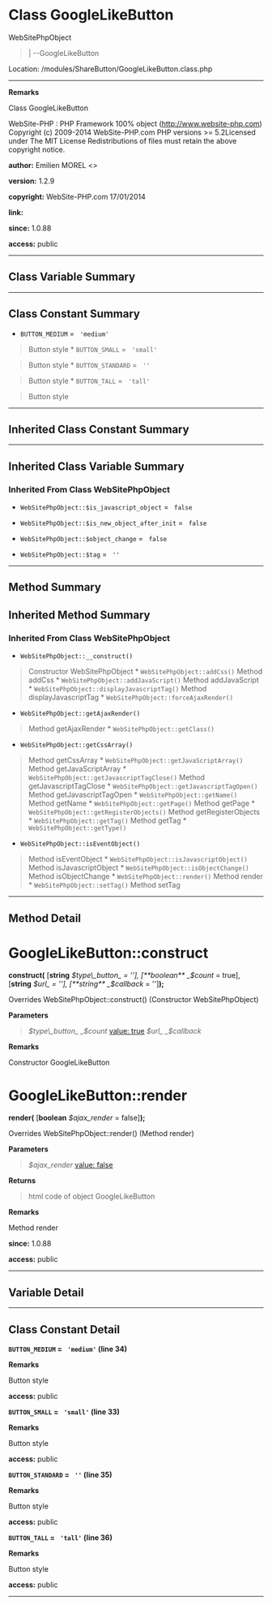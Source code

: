 # Class GoogleLikeButton #

WebSitePhpObject
> |
> --GoogleLikeButton



Location: /modules/ShareButton/GoogleLikeButton.class.php


---



**Remarks**

Class GoogleLikeButton


WebSite-PHP : PHP Framework 100% object (http://www.website-php.com)  Copyright (c) 2009-2014 WebSite-PHP.com  PHP versions >= 5.2Licensed under The MIT License  Redistributions of files must retain the above copyright notice.


**author:** Emilien MOREL <>

**version:** 1.2.9

**copyright:** WebSite-PHP.com 17/01/2014

**link:**

**since:** 1.0.88

**access:** public



---

## Class Variable Summary ##


---

## Class Constant Summary ##

  * `BUTTON_MEDIUM` = ` 'medium'`

> Button style
    * `BUTTON_SMALL` = ` 'small'`

> Button style
    * `BUTTON_STANDARD` = ` ''`

> Button style
    * `BUTTON_TALL` = ` 'tall'`

> Button style


---

## Inherited Class Constant Summary ##



---

## Inherited Class Variable Summary ##

### Inherited From Class WebSitePhpObject ###

  * `WebSitePhpObject::$is_javascript_object` = ` false`


  * `WebSitePhpObject::$is_new_object_after_init` = ` false`


  * `WebSitePhpObject::$object_change` = ` false`


  * `WebSitePhpObject::$tag` = ` ''`






---

## Method Summary ##


## Inherited Method Summary ##

### Inherited From Class WebSitePhpObject ###

  * `WebSitePhpObject::__construct()`
> Constructor WebSitePhpObject
    * `WebSitePhpObject::addCss()`
> Method addCss
    * `WebSitePhpObject::addJavaScript()`
> Method addJavaScript
    * `WebSitePhpObject::displayJavascriptTag()`
> Method displayJavascriptTag
    * `WebSitePhpObject::forceAjaxRender()`

  * `WebSitePhpObject::getAjaxRender()`
> Method getAjaxRender
    * `WebSitePhpObject::getClass()`

  * `WebSitePhpObject::getCssArray()`
> Method getCssArray
    * `WebSitePhpObject::getJavaScriptArray()`
> Method getJavaScriptArray
    * `WebSitePhpObject::getJavascriptTagClose()`
> Method getJavascriptTagClose
    * `WebSitePhpObject::getJavascriptTagOpen()`
> Method getJavascriptTagOpen
    * `WebSitePhpObject::getName()`
> Method getName
    * `WebSitePhpObject::getPage()`
> Method getPage
    * `WebSitePhpObject::getRegisterObjects()`
> Method getRegisterObjects
    * `WebSitePhpObject::getTag()`
> Method getTag
    * `WebSitePhpObject::getType()`

  * `WebSitePhpObject::isEventObject()`
> Method isEventObject
    * `WebSitePhpObject::isJavascriptObject()`
> Method isJavascriptObject
    * `WebSitePhpObject::isObjectChange()`
> Method isObjectChange
    * `WebSitePhpObject::render()`
> Method render
    * `WebSitePhpObject::setTag()`
> Method setTag


---

## Method Detail ##



# GoogleLikeButton::construct #

**construct(**
[**string**
_$type\_button_ = ''], [**boolean**
_$count_ = true], [**string**
_$url_ = ''], [**string**
_$callback_ = '']**);**


Overrides WebSitePhpObject::construct() (Constructor WebSitePhpObject)



**Parameters**
> _$type\_button_
> _$count_ [value: true](default.md)
> _$url_
> _$callback_

**Remarks**

Constructor GoogleLikeButton




# GoogleLikeButton::render #

**render(**
[**boolean**
_$ajax\_render_ = false]**);**


Overrides WebSitePhpObject::render() (Method render)



**Parameters**
> _$ajax\_render_ [value: false](default.md)

**Returns**
> html code of object GoogleLikeButton

**Remarks**

Method render


**since:** 1.0.88

**access:** public




---


## Variable Detail ##


---

## Class Constant Detail ##

**`BUTTON_MEDIUM` = ` 'medium'` (line 34)**


**Remarks**

Button style


**access:** public


**`BUTTON_SMALL` = ` 'small'` (line 33)**


**Remarks**

Button style


**access:** public


**`BUTTON_STANDARD` = ` ''` (line 35)**


**Remarks**

Button style


**access:** public


**`BUTTON_TALL` = ` 'tall'` (line 36)**


**Remarks**

Button style


**access:** public




---
